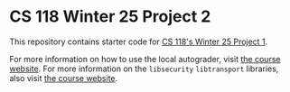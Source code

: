 # CS 118 Winter 25 Project 2

This repository contains starter code for [CS 118's Winter 25 Project
1](https://cs118.org/projects/project2).

For more information on how to use the local autograder, visit [the course 
website](https://cs118.org/misc/autograder). For more information on the `libsecurity`
`libtransport` libraries, also visit [the course website](https://cs118.org/projects).
